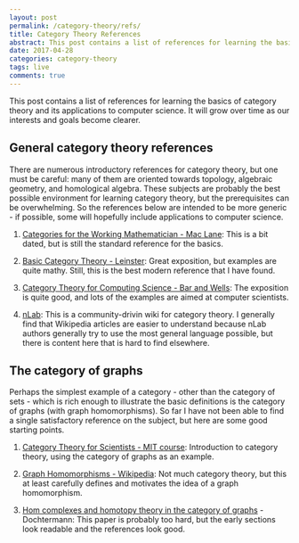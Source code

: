 ```yaml
---
layout: post
permalink: /category-theory/refs/
title: Category Theory References 
abstract: This post contains a list of references for learning the basics of category theory and its applications to computer science.
date: 2017-04-28
categories: category-theory 
tags: live
comments: true
---
```


This post contains a list of references for learning the basics of category theory and its applications to computer science.  It will grow over time as our interests and goals become clearer.

## General category theory references

There are numerous introductory references for category theory, but one must be careful: many of them are oriented towards 
topology, algebraic geometry, and homological algebra.
These subjects are probably the best possible environment for learning category theory, but the prerequisites can be overwhelming.
So the references below are intended to be more generic - if possible, some will hopefully include applications to computer science.

1. [Categories for the Working Mathematician - Mac Lane][1]: This is a bit dated, but is still the standard reference for the basics.

2. [Basic Category Theory - Leinster][2]: Great exposition, but examples are quite mathy.  Still, this is the best modern reference that I have found.

3. [Category Theory for Computing Science - Bar and Wells][6]: The exposition is quite good, and lots of the examples are aimed at computer scientists.

4. [nLab][7]: This is a community-drivin wiki for category theory.  I generally find that Wikipedia articles are easier to understand because nLab authors generally try to use the most general language possible, but there is content here that is hard to find elsewhere. 

## The category of graphs

Perhaps the simplest example of a category - other than the category of sets - which is rich enough to illustrate the basic definitions is the category of graphs (with graph homomorphisms).
So far I have not been able to find a single satisfactory reference on the subject, but here are some good starting points.

1. [Category Theory for Scientists - MIT course][3]: Introduction to category theory, using the category of graphs as an example.

2. [Graph Homomorphisms - Wikipedia][4]: Not much category theory, but this at least carefully defines and motivates the idea of a graph homomorphism.

3. [Hom complexes and homotopy theory in the category of graphs][5] - Dochtermann: This paper is probably too hard, but the early sections look readable and the references look good.


[1]: http://www.maths.ed.ac.uk/~aar/papers/maclanecat.pdf "Categories for the Working Mathematician"
[2]: https://arxiv.org/pdf/1612.09375.pdf "Basic Category Theory"
[3]: https://ocw.mit.edu/courses/mathematics/18-s996-category-theory-for-scientists-spring-2013/textbook/MIT18_S996S13_chapter4.pdf "Category Theory for Scientists"
[4]: https://en.wikipedia.org/wiki/Graph_homomorphism "Graph Homomorphism"
[5]: http://math.stanford.edu/~anton/graphhom.pdf "Hom complexes and homotopy theory in the category of graphs"
[6]: http://www.math.mcgill.ca/triples/Barr-Wells-ctcs.pdf "Category Theory for Computing Science"
[7]: https://ncatlab.org "nLab"
